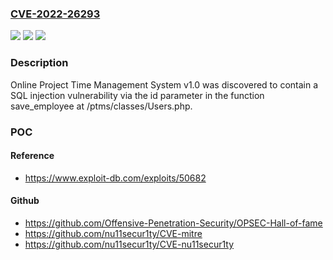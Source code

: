 ### [CVE-2022-26293](https://cve.mitre.org/cgi-bin/cvename.cgi?name=CVE-2022-26293)
![](https://img.shields.io/static/v1?label=Product&message=n%2Fa&color=blue)
![](https://img.shields.io/static/v1?label=Version&message=n%2Fa&color=blue)
![](https://img.shields.io/static/v1?label=Vulnerability&message=n%2Fa&color=brighgreen)

### Description

Online Project Time Management System v1.0 was discovered to contain a SQL injection vulnerability via the id parameter in the function save_employee at /ptms/classes/Users.php.

### POC

#### Reference
- https://www.exploit-db.com/exploits/50682

#### Github
- https://github.com/Offensive-Penetration-Security/OPSEC-Hall-of-fame
- https://github.com/nu11secur1ty/CVE-mitre
- https://github.com/nu11secur1ty/CVE-nu11secur1ty

